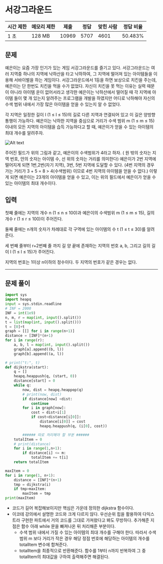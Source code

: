 # 서강그라운드

| 시간 제한 | 메모리 제한 | 제출 | 정답 | 맞힌 사람 | 정답 비율 |
| --- | --- | --- | --- | --- | --- |
| 1 초 | 128 MB | 10969 | 5707 | 4601 | 50.483% |

## 문제

예은이는 요즘 가장 인기가 있는 게임 서강그라운드를 즐기고 있다. 서강그라운드는 여러 지역중 하나의 지역에 낙하산을 타고 낙하하여, 그 지역에 떨어져 있는 아이템들을 이용해 서바이벌을 하는 게임이다. 서강그라운드에서 1등을 하면 보상으로 치킨을 주는데, 예은이는 단 한번도 치킨을 먹을 수가 없었다. 자신이 치킨을 못 먹는 이유는 실력 때문이 아니라 아이템 운이 없어서라고 생각한 예은이는 낙하산에서 떨어질 때 각 지역에 아이템 들이 몇 개 있는지 알려주는 프로그램을 개발을 하였지만 어디로 낙하해야 자신의 수색 범위 내에서 가장 많은 아이템을 얻을 수 있는지 알 수 없었다.

각 지역은 일정한 길이 l (1 ≤ l ≤ 15)의 길로 다른 지역과 연결되어 있고 이 길은 양방향 통행이 가능하다. 예은이는 낙하한 지역을 중심으로 거리가 수색 범위 m (1 ≤ m ≤ 15) 이내의 모든 지역의 아이템을 습득 가능하다고 할 때, 예은이가 얻을 수 있는 아이템의 최대 개수를 알려주자.

![Alt text](https://upload.acmicpc.net/ef3a5124-833a-42ef-a092-fd658bc8e662/-/preview/)

주어진 필드가 위의 그림과 같고, 예은이의 수색범위가 4라고 하자. ( 원 밖의 숫자는 지역 번호, 안의 숫자는 아이템 수, 선 위의 숫자는 거리를 의미한다) 예은이가 2번 지역에 떨어지게 되면 1번,2번(자기 지역), 3번, 5번 지역에 도달할 수 있다. (4번 지역의 경우 가는 거리가 3 + 5 = 8 > 4(수색범위) 이므로 4번 지역의 아이템을 얻을 수 없다.) 이렇게 되면 예은이는 23개의 아이템을 얻을 수 있고, 이는 위의 필드에서 예은이가 얻을 수 있는 아이템의 최대 개수이다.

## 입력

첫째 줄에는 지역의 개수 n (1 ≤ n ≤ 100)과 예은이의 수색범위 m (1 ≤ m ≤ 15), 길의 개수 r (1 ≤ r ≤ 100)이 주어진다.

둘째 줄에는 n개의 숫자가 차례대로 각 구역에 있는 아이템의 수 t (1 ≤ t ≤ 30)를 알려준다.

세 번째 줄부터 r+2번째 줄 까지 길 양 끝에 존재하는 지역의 번호 a, b, 그리고 길의 길이 l (1 ≤ l ≤ 15)가 주어진다.

지역의 번호는 1이상 n이하의 정수이다. 두 지역의 번호가 같은 경우는 없다.

---

## 문제 풀이

```python
import sys 
import heapq 
input = sys.stdin.readline 
# INF = 2000
INF = int(1e9)
n, m, r = map(int, input().split())
t = list(map(int, input().split()))
t = [0]+t
graph = [[] for i in range(n+1)]
distance = [INF]*(n+1)
for i in range(r):
    a, b, l = map(int, input().split())
    graph[a].append((b, l))
    graph[b].append((a, l))

# print("t:", t)
def dijkstra(start):
    q = []
    heapq.heappush(q, (start, 0))
    distance[start] = 0
    while q:
        now, dist = heapq.heappop(q)
        # print(now, dist)
        if distance[now] <dist:
            continue 
        for i in graph[now]:
            cost = dist+i[1]
            if cost<distance[i[0]]:
                distance[i[0]] = cost 
                heapq.heappush(q, (i[0], cost))

		###### 따로 처리해야 할 부분 ######
    totalItem = 0
    # print(distance)
    for i in range(1,n+1):
        if distance[i] <= m:
            totalItem += t[i]
    return totalItem

maxItem = 0
for i in range(1, n+1):
    distance = [INF]*(n+1)
    tmp = dijkstra(i)
    if tmp>maxItem:
        maxItem = tmp 
print(maxItem)
```

- 코드가 길어 복잡해보이지만 핵심은 가운데 정의한 dijkstra 함수이다.
- 이코테 강의에서 설명한 코드와 크게 다르지 않다. 우선순위 힙을 활용하여 다익스트라 구현한 파트에서 거의 코드를 그대로 가져왔다고 봐도 무방하다. 추가해준 지점은 함수 아래 while 문을 빠져나온 뒤 처리해준 부분이다.
    - 수색 범위 내에서 가질 수 있는 아이템의 최대 개수를 구해야 한다. 따라서 수색범위 m 보다 거리가 작은 경우 해당 정점 번호에 해당하는 아이템의 개수를 totalItem 변수에 합쳐준다.
    - totalItem을 최종적으로 반환해준다. 함수를 1부터 n까지 반복하여 그 중 totalItem의 최대값을 구하여 출력해주면 해결된다.